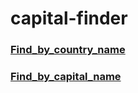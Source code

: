 # capital-finder

### [Find_by_country_name](https://capital-finder-bay.vercel.app/api/capital-finder?country=Chile)

### [Find_by_capital_name](https://capital-finder-bay.vercel.app/api/capital-finder?capital=Santiago)
